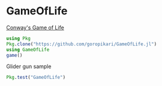# GameOfLife

[Conway's Game of Life](https://en.wikipedia.org/wiki/Conway%27s_Game_of_Life)

```julia
using Pkg
Pkg.clone("https://github.com/goropikari/GameOfLife.jl")
using GameOfLife
game()
```

Glider gun sample
```julia
Pkg.test("GameOfLife")
```
